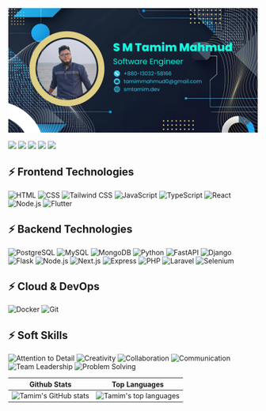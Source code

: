 <img src="https://github.com/SMTamim/SMTamim/blob/main/images/cover.png" alt="SM tamim GitHub README header image">

<!--  -->
<p><a href="https://www.x.com/TamimMahmud2"><img src="https://img.shields.io/badge/twitter-%231DA1F2.svg?&style=for-the-badge&logo=twitter&logoColor=white" height=25></a> <a href="https://www.linkedin.com/in/sm-tamim-mahmud"><img src="https://img.shields.io/badge/linkedin-%230077B5.svg?&style=for-the-badge&logo=linkedin&logoColor=white" height=25></a>
<a href="https://www.fb.com/sm.tamim.mahmud.dev/"><img src="https://img.shields.io/badge/facebook-%23E4405F.svg?&style=for-the-badge&logo=facebook&logoColor=white" height=25></a>
<a href="https://www.instagram.com/sm_tamim_mahmud/"><img src="https://img.shields.io/badge/instagram-%23E4405F.svg?&style=for-the-badge&logo=instagram&logoColor=white" height=25></a>
 <a href="https://www.youtube.com/@smtamimmahmud"><img src="https://img.shields.io/badge/youtube-%2312100E.svg?&style=for-the-badge&logo=youtube&logoColor=white" height=25></a> </p>


 ## ⚡ Frontend Technologies
 
![HTML](https://img.shields.io/badge/-HTML-E34F26?style=flat-square&logo=html5&logoColor=white)
![CSS](https://img.shields.io/badge/-CSS-1572B6?style=flat-square&logo=css3&logoColor=white)
![Tailwind CSS](https://img.shields.io/badge/-Tailwind_CSS-38B2AC?style=flat-square&logo=tailwind-css&logoColor=white)
![JavaScript](https://img.shields.io/badge/-JavaScript-F7DF1E?style=flat-square&logo=javascript&logoColor=black)
![TypeScript](https://img.shields.io/badge/-TypeScript-3178C6?style=flat-square&logo=typescript&logoColor=white)
![React](https://img.shields.io/badge/-React-61DAFB?style=flat-square&logo=react&logoColor=black)
![Node.js](https://img.shields.io/badge/-Node.js-339933?style=flat-square&logo=node.js&logoColor=white)
![Flutter](https://img.shields.io/badge/-Flutter-02569B?style=flat-square&logo=flutter&logoColor=white)


 ## ⚡ Backend Technologies
 
 ![PostgreSQL](https://img.shields.io/badge/-PostgreSQL-336791?style=flat-square&logo=postgresql&logoColor=white)
 ![MySQL](https://img.shields.io/badge/-MySQL-4479A1?style=flat-square&logo=mysql&logoColor=white)
 ![MongoDB](https://img.shields.io/badge/-MongoDB-47A248?style=flat-square&logo=mongodb&logoColor=white)
 ![Python](https://img.shields.io/badge/-Python-3776AB?style=flat-square&logo=python&logoColor=white)
 ![FastAPI](https://img.shields.io/badge/-FastAPI-009688?style=flat-square&logo=fastapi)
 ![Django](https://img.shields.io/badge/-Django-092E20?style=flat-square&logo=django)
 ![Flask](https://img.shields.io/badge/-Flask-000000?style=flat-square&logo=flask)
 ![Node.js](https://img.shields.io/badge/-Node.js-000000?style=flat-square&logo=nodedotj)
 ![Next.js](https://img.shields.io/badge/-Next.js-000000?style=flat-square&logo=nextdotjs)
 ![Express](https://img.shields.io/badge/-Express-000000?style=flat-square&logo=express)
 ![PHP](https://img.shields.io/badge/-PHP-777BB4?style=flat-square&logo=php&logoColor=white)
 ![Laravel](https://img.shields.io/badge/-Laravel-FF2D20?style=flat-square&logo=laravel&logoColor=white)
 ![Selenium](https://img.shields.io/badge/-Selenium-43B02A?style=flat-square&logo=selenium&logoColor=white)

 ## ⚡ Cloud & DevOps
 
![Docker](https://img.shields.io/badge/-Docker-2496ED?style=flat-square&logo=docker&logoColor=white)
![Git](https://img.shields.io/badge/-Git-F05032?style=flat-square&logo=git&logoColor=white)


 ## ⚡ Soft Skills
 
![Attention to Detail](https://img.shields.io/badge/-Attention_to_Detail-4CAF50?style=flat-square)
![Creativity](https://img.shields.io/badge/-Creativity-9C27B0?style=flat-square)
![Collaboration](https://img.shields.io/badge/-Collaboration-2196F3?style=flat-square)
![Communication](https://img.shields.io/badge/-Communication-FF9800?style=flat-square)
![Team Leadership](https://img.shields.io/badge/-Team_Leadership-3F51B5?style=flat-square)
![Problem Solving](https://img.shields.io/badge/-Problem_Solving-009688?style=flat-square)


 <!-- <a href="https://medium.com/@smtamimmahmud"><img src="https://img.shields.io/badge/medium-%2312100E.svg?&style=for-the-badge&logo=medium&logoColor=white" height=25></a> <a href="https://dev.to/smtamimmahmud"><img src="https://img.shields.io/badge/DEV.TO-%230A0A0A.svg?&style=for-the-badge&logo=dev-dot-to&logoColor=white" height=25></a> -->
| Github Stats | Top Languages |
| --- | --- |
| ![Tamim's GitHub stats](https://github-readme-stats.vercel.app/api?username=SMTamim&show_icons=true&theme=dark&title_color=f6c32c&icon_color=f6c32c&text_color=9f9f9f&bg_color=151515&count_private=true) | ![Tamim's top languages](https://github-readme-stats.vercel.app/api/top-langs/?username=SMTamim&theme=dark&show_icons=true&title_color=f6c32c&icon_color=f6c32c&text_color=9f9f9f&bg_color=151515&count_private=true&layout=compact) |


<!--
**SMTamim/SMTamim** is a ✨ _special_ ✨ repository because its `README.md` (this file) appears on your GitHub profile.

Here are some ideas to get you started:

- 🔭 I’m currently working on ...
- 🌱 I’m currently learning ...
- 👯 I’m looking to collaborate on ...
- 🤔 I’m looking for help with ...
- 💬 Ask me about ...
- 📫 How to reach me: ...
- 😄 Pronouns: ...
- ⚡ Fun fact: ...
-->
